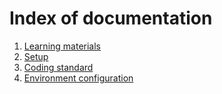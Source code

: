# Index of documentation

1. [Learning materials](learning-materials.md)
2. [Setup](setup.md)
3. [Coding standard](coding-standart.md)
4. [Environment configuration](env.md)
